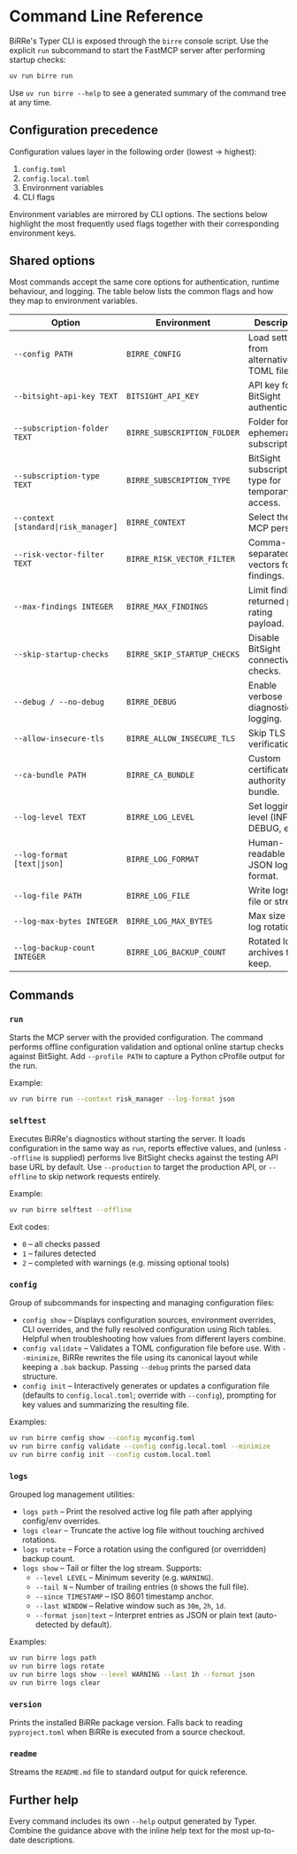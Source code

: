 # Command Line Reference

BiRRe's Typer CLI is exposed through the `birre` console script. Use the explicit `run` subcommand
to start the FastMCP server after performing startup checks:

```bash
uv run birre run
```

Use `uv run birre --help` to see a generated summary of the command tree at any time.

## Configuration precedence

Configuration values layer in the following order (lowest → highest):

1. `config.toml`
2. `config.local.toml`
3. Environment variables
4. CLI flags

Environment variables are mirrored by CLI options. The sections below highlight the most frequently
used flags together with their corresponding environment keys.

## Shared options

Most commands accept the same core options for authentication, runtime behaviour, and logging.
The table below lists the common flags and how they map to environment variables.

| Option | Environment | Description |
| --- | --- | --- |
| `--config PATH` | `BIRRE_CONFIG` | Load settings from alternative TOML file. |
| `--bitsight-api-key TEXT` | `BITSIGHT_API_KEY` | API key for BitSight authentication. |
| `--subscription-folder TEXT` | `BIRRE_SUBSCRIPTION_FOLDER` | Folder for ephemeral subscriptions. |
| `--subscription-type TEXT` | `BIRRE_SUBSCRIPTION_TYPE` | BitSight subscription type for temporary access. |
| `--context [standard\|risk_manager]` | `BIRRE_CONTEXT` | Select the MCP persona. |
| `--risk-vector-filter TEXT` | `BIRRE_RISK_VECTOR_FILTER` | Comma-separated risk vectors for findings. |
| `--max-findings INTEGER` | `BIRRE_MAX_FINDINGS` | Limit findings returned per rating payload. |
| `--skip-startup-checks` | `BIRRE_SKIP_STARTUP_CHECKS` | Disable BitSight connectivity checks. |
| `--debug / --no-debug` | `BIRRE_DEBUG` | Enable verbose diagnostic logging. |
| `--allow-insecure-tls` | `BIRRE_ALLOW_INSECURE_TLS` | Skip TLS verification. |
| `--ca-bundle PATH` | `BIRRE_CA_BUNDLE` | Custom certificate authority bundle. |
| `--log-level TEXT` | `BIRRE_LOG_LEVEL` | Set logging level (INFO, DEBUG, etc). |
| `--log-format [text\|json]` | `BIRRE_LOG_FORMAT` | Human-readable or JSON log format. |
| `--log-file PATH` | `BIRRE_LOG_FILE` | Write logs to file or stream. |
| `--log-max-bytes INTEGER` | `BIRRE_LOG_MAX_BYTES` | Max size for log rotation. |
| `--log-backup-count INTEGER` | `BIRRE_LOG_BACKUP_COUNT` | Rotated log archives to keep. |

## Commands

### `run`

Starts the MCP server with the provided configuration. The command performs offline configuration
validation and optional online startup checks against BitSight. Add `--profile PATH` to capture
a Python cProfile output for the run.

Example:

```bash
uv run birre run --context risk_manager --log-format json
```

### `selftest`

Executes BiRRe's diagnostics without starting the server. It loads configuration in the same way
as `run`, reports effective values, and (unless `--offline` is supplied) performs live BitSight
checks against the testing API base URL by default. Use `--production` to target the production
API, or `--offline` to skip network requests entirely.

Example:

```bash
uv run birre selftest --offline
```

Exit codes:

- `0` – all checks passed
- `1` – failures detected
- `2` – completed with warnings (e.g. missing optional tools)

### `config`

Group of subcommands for inspecting and managing configuration files:

- `config show` – Displays configuration sources, environment overrides, CLI overrides, and the
  fully resolved configuration using Rich tables. Helpful when troubleshooting how values from
  different layers combine.
- `config validate` – Validates a TOML configuration file before use. With `--minimize`, BiRRe
  rewrites the file using its canonical layout while keeping a `.bak` backup. Passing `--debug`
  prints the parsed data structure.
- `config init` – Interactively generates or updates a configuration file (defaults to
  `config.local.toml`; override with `--config`), prompting for key values and summarizing
  the resulting file.

Examples:

```bash
uv run birre config show --config myconfig.toml
uv run birre config validate --config config.local.toml --minimize
uv run birre config init --config custom.local.toml
```

### `logs`

Grouped log management utilities:

- `logs path` – Print the resolved active log file path after applying config/env overrides.
- `logs clear` – Truncate the active log file without touching archived rotations.
- `logs rotate` – Force a rotation using the configured (or overridden) backup count.
- `logs show` – Tail or filter the log stream. Supports:
  - `--level LEVEL` – Minimum severity (e.g. `WARNING`).
  - `--tail N` – Number of trailing entries (`0` shows the full file).
  - `--since TIMESTAMP` – ISO 8601 timestamp anchor.
  - `--last WINDOW` – Relative window such as `30m`, `2h`, `1d`.
  - `--format json|text` – Interpret entries as JSON or plain text (auto-detected by default).

Examples:

```bash
uv run birre logs path
uv run birre logs rotate
uv run birre logs show --level WARNING --last 1h --format json
uv run birre logs clear
```

### `version`

Prints the installed BiRRe package version. Falls back to reading `pyproject.toml` when BiRRe is executed from a source checkout.

### `readme`

Streams the `README.md` file to standard output for quick reference.

## Further help

Every command includes its own `--help` output generated by Typer. Combine the guidance above
with the inline help text for the most up-to-date descriptions.
